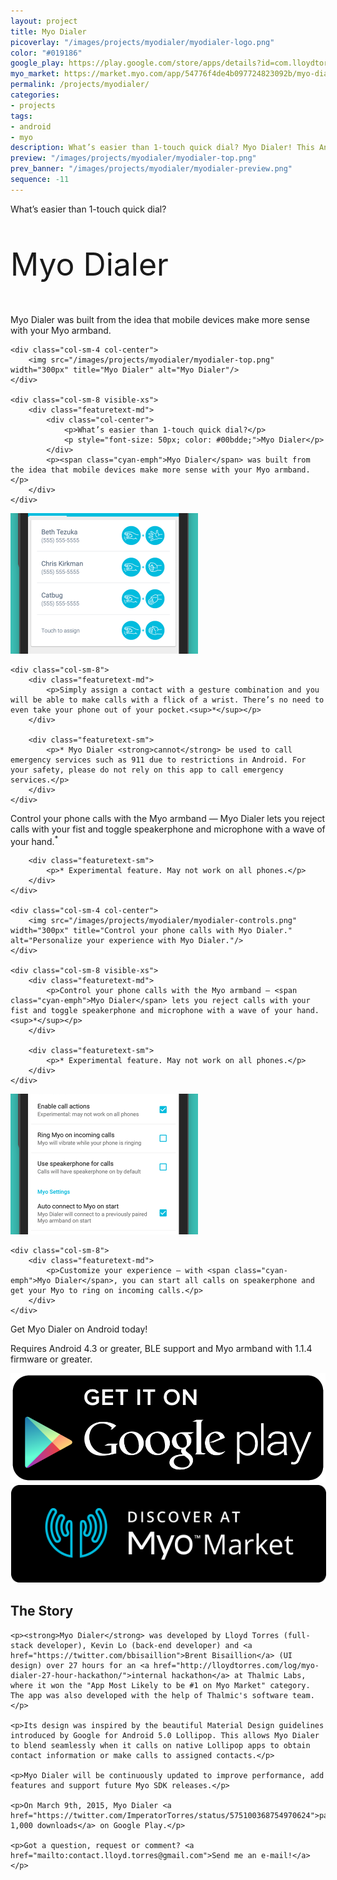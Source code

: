 ```yaml
---
layout: project
title: Myo Dialer
picoverlay: "/images/projects/myodialer/myodialer-logo.png"
color: "#019186"
google_play: https://play.google.com/store/apps/details?id=com.lloydtorres.myodialer
myo_market: https://market.myo.com/app/54776f4de4b097724823092b/myo-dialer
permalink: /projects/myodialer/
categories:
- projects
tags:
- android
- myo
description: What’s easier than 1-touch quick dial? Myo Dialer! This Android app lets you call your favourite contacts with a flick of a wrist.
preview: "/images/projects/myodialer/myodialer-top.png"
prev_banner: "/images/projects/myodialer/myodialer-preview.png"
sequence: -11
---
```


<div class="row paddown paddup">
    <div class="col-sm-8 hidden-xs">
        <div class="featuretext-md">
            <p>What’s easier than 1-touch quick dial?</p>
            <p class="cyan-emph" style="font-size: 50px;">Myo Dialer</p>
            <p><span class="cyan-emph">Myo Dialer</span> was built from the idea that mobile devices make more sense with your Myo armband.</p>
        </div>
    </div>

    <div class="col-sm-4 col-center">
        <img src="/images/projects/myodialer/myodialer-top.png" width="300px" title="Myo Dialer" alt="Myo Dialer"/>
    </div>

    <div class="col-sm-8 visible-xs">
        <div class="featuretext-md">
            <div class="col-center">
                <p>What’s easier than 1-touch quick dial?</p>
                <p style="font-size: 50px; color: #00bdde;">Myo Dialer</p>
            </div>
            <p><span class="cyan-emph">Myo Dialer</span> was built from the idea that mobile devices make more sense with your Myo armband.</p>
        </div>
    </div>
</div>

<div class="row paddup paddown">
    <div class="col-sm-4 col-center">
        <img src="/images/projects/myodialer/myodialer-gestures.png" width="300px" title="Assign up to four contacts to gestures in Myo Dialer." alt="Assign up to four contacts to gestures in Myo Dialer."/>
    </div>

    <div class="col-sm-8">
        <div class="featuretext-md">
            <p>Simply assign a contact with a gesture combination and you will be able to make calls with a flick of a wrist. There’s no need to even take your phone out of your pocket.<sup>*</sup></p>
        </div>

        <div class="featuretext-sm">
            <p>* Myo Dialer <strong>cannot</strong> be used to call emergency services such as 911 due to restrictions in Android. For your safety, please do not rely on this app to call emergency services.</p>
        </div>
    </div>
</div>

<div class="row paddown paddup">
    <div class="col-sm-8 hidden-xs">
        <div class="featuretext-md">
            <p>Control your phone calls with the Myo armband — <span class="cyan-emph">Myo Dialer</span> lets you reject calls with your fist and toggle speakerphone and microphone with a wave of your hand.<sup>*</sup></p>
        </div>

        <div class="featuretext-sm">
            <p>* Experimental feature. May not work on all phones.</p>
        </div>
    </div>

    <div class="col-sm-4 col-center">
        <img src="/images/projects/myodialer/myodialer-controls.png" width="300px" title="Control your phone calls with Myo Dialer." alt="Personalize your experience with Myo Dialer."/>
    </div>

    <div class="col-sm-8 visible-xs">
        <div class="featuretext-md">
            <p>Control your phone calls with the Myo armband — <span class="cyan-emph">Myo Dialer</span> lets you reject calls with your fist and toggle speakerphone and microphone with a wave of your hand.<sup>*</sup></p>
        </div>

        <div class="featuretext-sm">
            <p>* Experimental feature. May not work on all phones.</p>
        </div>
    </div>
</div>

<div class="row paddup paddown">
    <div class="col-sm-4 col-center">
        <img src="/images/projects/myodialer/myodialer-settings.png" width="300px" title="Personalize your experience with Myo Dialer." alt="Assign up to four contacts to gestures in Myo Dialer."/>
    </div>

    <div class="col-sm-8">
        <div class="featuretext-md">
            <p>Customize your experience — with <span class="cyan-emph">Myo Dialer</span>, you can start all calls on speakerphone and get your Myo to ring on incoming calls.</p>
        </div> 
    </div>
</div>

<div class="col-center paddup paddown">
    <p class= "featuretext-lg">Get <span class="cyan-emph">Myo Dialer</span> on Android today!</p>
    <p class="featuretext-sm">Requires Android 4.3 or greater, BLE support and Myo armband with 1.1.4 firmware or greater.</p>
    <span class="paddown">
        <a href="https://play.google.com/store/apps/details?id=com.lloydtorres.myodialer"><img src="/images/icons/ps_badge.png" class="market-badges-large"/></a>
        <a href="https://market.myo.com/app/54776f4de4b097724823092b/myo-dialer"><img src="/images/icons/myo_badge.png" class="market-badges-large" style="border-radius: 5px; border: 1px solid white;"/></a>
    </span>
</div> 

<div class="row"><div class="col-md-offset-2 col-md-8"><div class="divider"><div class="inner"></div></div></div></div>

<div class="paddown">
    <h2>The Story</h2>

    <p><strong>Myo Dialer</strong> was developed by Lloyd Torres (full-stack developer), Kevin Lo (back-end developer) and <a href="https://twitter.com/bbisaillion">Brent Bisaillion</a> (UI design) over 27 hours for an <a href="http://lloydtorres.com/log/myo-dialer-27-hour-hackathon/">internal hackathon</a> at Thalmic Labs, where it won the "App Most Likely to be #1 on Myo Market" category. The app was also developed with the help of Thalmic's software team.</p>

    <p>Its design was inspired by the beautiful Material Design guidelines introduced by Google for Android 5.0 Lollipop. This allows Myo Dialer to blend seamlessly when it calls on native Lollipop apps to obtain contact information or make calls to assigned contacts.</p>

    <p>Myo Dialer will be continuously updated to improve performance, add features and support future Myo SDK releases.</p>

    <p>On March 9th, 2015, Myo Dialer <a href="https://twitter.com/ImperatorTorres/status/575100368754970624">passed 1,000 downloads</a> on Google Play.</p>

    <p>Got a question, request or comment? <a href="mailto:contact.lloyd.torres@gmail.com">Send me an e-mail!</a></p>
</div>